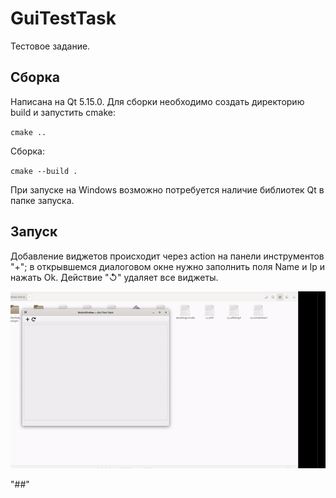 # GuiTestTask

Тестовое задание.

## Сборка

Написана на Qt 5.15.0. Для сборки необходимо создать директорию build и запустить cmake:

`cmake ..`

Сборка:

`cmake --build .`

При запуске на Windows возможно потребуется наличие библиотек Qt в папке запуска.

## Запуск

Добавление виджетов происходит через action на панели инструментов "+"; в открывшемся диалоговом окне нужно заполнить поля Name и Ip и нажать Ok. Действие "↺" удаляет все виджеты.

![](./data/011.gif)

"##"